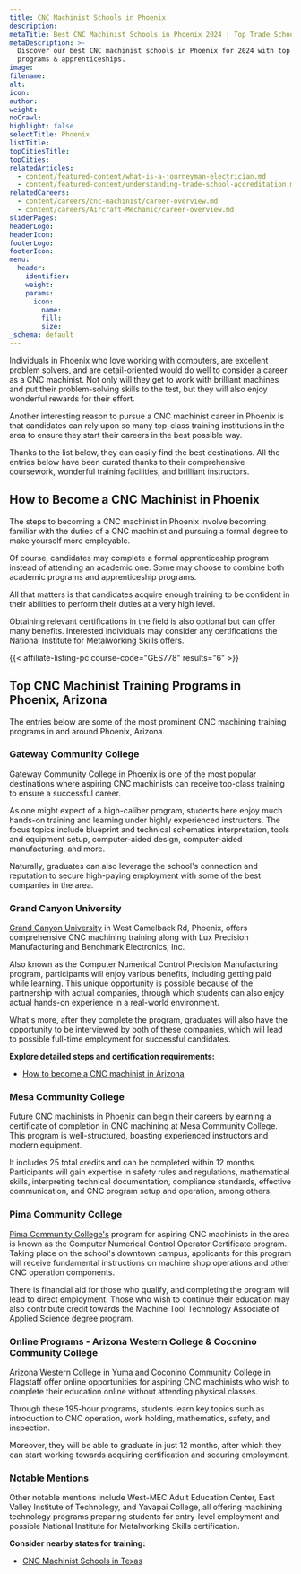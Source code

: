 ```yaml
---
title: CNC Machinist Schools in Phoenix
description:
metaTitle: Best CNC Machinist Schools in Phoenix 2024 | Top Trade Schools
metaDescription: >-
  Discover our best CNC machinist schools in Phoenix for 2024 with top training
  programs & apprenticeships.
image:
filename:
alt:
icon:
author:
weight:
noCrawl:
highlight: false
selectTitle: Phoenix
listTitle:
topCitiesTitle:
topCities:
relatedArticles:
  - content/featured-content/what-is-a-journeyman-electrician.md
  - content/featured-content/understanding-trade-school-accreditation.md
relatedCareers:
  - content/careers/cnc-machinist/career-overview.md
  - content/careers/Aircraft-Mechanic/career-overview.md
sliderPages:
headerLogo:
headerIcon:
footerLogo:
footerIcon:
menu:
  header:
    identifier:
    weight:
    params:
      icon:
        name:
        fill:
        size:
_schema: default
---
```

Individuals in Phoenix who love working with computers, are excellent problem solvers, and are detail-oriented would do well to consider a career as a CNC machinist. Not only will they get to work with brilliant machines and put their problem-solving skills to the test, but they will also enjoy wonderful rewards for their effort.

Another interesting reason to pursue a CNC machinist career in Phoenix is that candidates can rely upon so many top-class training institutions in the area to ensure they start their careers in the best possible way.

Thanks to the list below, they can easily find the best destinations. All the entries below have been curated thanks to their comprehensive coursework, wonderful training facilities, and brilliant instructors.

## **How to Become a CNC Machinist in Phoenix**

The steps to becoming a CNC machinist in Phoenix involve becoming familiar with the duties of a CNC machinist and pursuing a formal degree to make yourself more employable.

Of course, candidates may complete a formal apprenticeship program instead of attending an academic one. Some may choose to combine both academic programs and apprenticeship programs.

All that matters is that candidates acquire enough training to be confident in their abilities to perform their duties at a very high level.

Obtaining relevant certifications in the field is also optional but can offer many benefits. Interested individuals may consider any certifications the National Institute for Metalworking Skills offers.

{{< affiliate-listing-pc course-code="GES778" results="6" >}}

## **Top CNC Machinist Training Programs in Phoenix, Arizona**

The entries below are some of the most prominent CNC machining training programs in and around Phoenix, Arizona.

### **Gateway Community College**

Gateway Community College in Phoenix is one of the most popular destinations where aspiring CNC machinists can receive top-class training to ensure a successful career.

As one might expect of a high-caliber program, students here enjoy much hands-on training and learning under highly experienced instructors. The focus topics include blueprint and technical schematics interpretation, tools and equipment setup, computer-aided design, computer-aided manufacturing, and more.

Naturally, graduates can also leverage the school's connection and reputation to secure high-paying employment with some of the best companies in the area.

### **Grand Canyon University**

[Grand Canyon University](https://www.gcu.edu/degree-programs/cnc-machining-courses) in West Camelback Rd, Phoenix, offers comprehensive CNC machining training along with Lux Precision Manufacturing and Benchmark Electronics, Inc.

Also known as the Computer Numerical Control Precision Manufacturing program, participants will enjoy various benefits, including getting paid while learning. This unique opportunity is possible because of the partnership with actual companies, through which students can also enjoy actual hands-on experience in a real-world environment.

What's more, after they complete the program, graduates will also have the opportunity to be interviewed by both of these companies, which will lead to possible full-time employment for successful candidates.

**Explore detailed steps and certification requirements:**

* [How to become a CNC machinist in Arizona](https://toptradeschools.com/near-you/cnc-machinist/arizona/)

### **Mesa Community College**

Future CNC machinists in Phoenix can begin their careers by earning a certificate of completion in CNC machining at Mesa Community College. This program is well-structured, boasting experienced instructors and modern equipment.

It includes 25 total credits and can be completed within 12 months. Participants will gain expertise in safety rules and regulations, mathematical skills, interpreting technical documentation, compliance standards, effective communication, and CNC program setup and operation, among others.

### Pima Community College

[Pima Community College's](https://www.pima.edu/academics-programs/degrees-certificates/industry-manuf-construction/machine-tool-tech/machine-tool-tech-aas/index.html) program for aspiring CNC machinists in the area is known as the Computer Numerical Control Operator Certificate program. Taking place on the school's downtown campus, applicants for this program will receive fundamental instructions on machine shop operations and other CNC operation components.

There is financial aid for those who qualify, and completing the program will lead to direct employment. Those who wish to continue their education may also contribute credit towards the Machine Tool Technology Associate of Applied Science degree program.

### Online Programs - Arizona Western College & Coconino Community College

Arizona Western College in Yuma and Coconino Community College in Flagstaff offer online opportunities for aspiring CNC machinists who wish to complete their education online without attending physical classes.

Through these 195-hour programs, students learn key topics such as introduction to CNC operation, work holding, mathematics, safety, and inspection.

Moreover, they will be able to graduate in just 12 months, after which they can start working towards acquiring certification and securing employment.

### Notable Mentions

Other notable mentions include West-MEC Adult Education Center, East Valley Institute of Technology, and Yavapai College, all offering machining technology programs preparing students for entry-level employment and possible National Institute for Metalworking Skills certification.

**Consider nearby states for training:**

* [CNC Machinist Schools in Texas](https://toptradeschools.com/near-you/cnc-machinist/texas/)